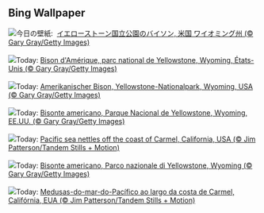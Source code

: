 ## Bing Wallpaper
![](https://www.bing.com/th?id=OHR.BisonSnow_JA-JP2748366682_UHD.jpg&w=1000)今日の壁紙: &nbsp;[イエローストーン国立公園のバイソン, 米国 ワイオミング州 (© Gary Gray/Getty Images)](https://www.bing.com/th?id=OHR.BisonSnow_JA-JP2748366682_UHD.jpg)
<br><br/>
![](https://www.bing.com/th?id=OHR.BisonSnow_FR-FR2161630448_UHD.jpg&w=1000)Today: [Bison d'Amérique, parc national de Yellowstone, Wyoming, États-Unis (© Gary Gray/Getty Images)](https://www.bing.com/th?id=OHR.BisonSnow_FR-FR2161630448_UHD.jpg)
<br><br/>
![](https://www.bing.com/th?id=OHR.BisonSnow_DE-DE9907596119_UHD.jpg&w=1000)Today: [Amerikanischer Bison, Yellowstone-Nationalpark, Wyoming, USA (© Gary Gray/Getty Images)](https://www.bing.com/th?id=OHR.BisonSnow_DE-DE9907596119_UHD.jpg)
<br><br/>
![](https://www.bing.com/th?id=OHR.BisonSnow_ES-ES4930036956_UHD.jpg&w=1000)Today: [Bisonte americano, Parque Nacional de Yellowstone, Wyoming, EE.UU. (© Gary Gray/Getty Images)](https://www.bing.com/th?id=OHR.BisonSnow_ES-ES4930036956_UHD.jpg)
<br><br/>
![](https://www.bing.com/th?id=OHR.SeaNettles_EN-GB7463193359_UHD.jpg&w=1000)Today: [Pacific sea nettles off the coast of Carmel, California, USA (© Jim Patterson/Tandem Stills + Motion)](https://www.bing.com/th?id=OHR.SeaNettles_EN-GB7463193359_UHD.jpg)
<br><br/>
![](https://www.bing.com/th?id=OHR.BisonSnow_IT-IT6079794906_UHD.jpg&w=1000)Today: [Bisonte americano, Parco nazionale di Yellowstone, Wyoming (© Gary Gray/Getty Images)](https://www.bing.com/th?id=OHR.BisonSnow_IT-IT6079794906_UHD.jpg)
<br><br/>
![](https://www.bing.com/th?id=OHR.SeaNettles_PT-BR5271291452_UHD.jpg&w=1000)Today: [Medusas-do-mar-do-Pacífico ao largo da costa de Carmel, Califórnia, EUA (© Jim Patterson/Tandem Stills + Motion)](https://www.bing.com/th?id=OHR.SeaNettles_PT-BR5271291452_UHD.jpg)
<br><br/>
